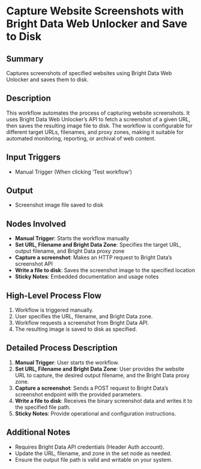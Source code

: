 # Capture Website Screenshots with Bright Data Web Unlocker and Save to Disk

## Summary
Captures screenshots of specified websites using Bright Data Web Unlocker and saves them to disk.

## Description
This workflow automates the process of capturing website screenshots. It uses Bright Data Web Unlocker’s API to fetch a screenshot of a given URL, then saves the resulting image file to disk. The workflow is configurable for different target URLs, filenames, and proxy zones, making it suitable for automated monitoring, reporting, or archival of web content.

## Input Triggers
- Manual Trigger (When clicking ‘Test workflow’)

## Output
- Screenshot image file saved to disk

## Nodes Involved
- **Manual Trigger**: Starts the workflow manually
- **Set URL, Filename and Bright Data Zone**: Specifies the target URL, output filename, and Bright Data proxy zone
- **Capture a screenshot**: Makes an HTTP request to Bright Data’s screenshot API
- **Write a file to disk**: Saves the screenshot image to the specified location
- **Sticky Notes**: Embedded documentation and usage notes

## High-Level Process Flow
1. Workflow is triggered manually.
2. User specifies the URL, filename, and Bright Data zone.
3. Workflow requests a screenshot from Bright Data API.
4. The resulting image is saved to disk as specified.

## Detailed Process Description
1. **Manual Trigger**: User starts the workflow.
2. **Set URL, Filename and Bright Data Zone**: User provides the website URL to capture, the desired output filename, and the Bright Data proxy zone.
3. **Capture a screenshot**: Sends a POST request to Bright Data’s screenshot endpoint with the provided parameters.
4. **Write a file to disk**: Receives the binary screenshot data and writes it to the specified file path.
5. **Sticky Notes**: Provide operational and configuration instructions.

## Additional Notes
- Requires Bright Data API credentials (Header Auth account).
- Update the URL, filename, and zone in the set node as needed.
- Ensure the output file path is valid and writable on your system.

